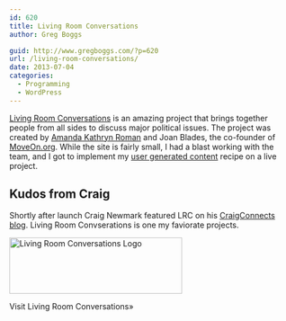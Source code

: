 ```yaml
---
id: 620
title: Living Room Conversations
author: Greg Boggs

guid: http://www.gregboggs.com/?p=620
url: /living-room-conversations/
date: 2013-07-04
categories:
  - Programming
  - WordPress
---
```

[Living Room Conversations][1] is an amazing project that brings together people from all sides to discuss major political issues. The project was created by [Amanda Kathryn Roman][2] and Joan Blades, the co-founder of [MoveOn.org][3]. While the site is fairly small, I had a blast working with the team, and I got to implement my [user generated content][4] recipe on a live project.

## Kudos from Craig

Shortly after launch Craig Newmark featured LRC on his [CraigConnects blog][5]. Living Room Convserations is one my faviorate projects.

<img src="http://www.gregboggs.com/wp-content/uploads/2013/07/lrc-logo-white1.png" alt="Living Room Conversations Logo" width="307" height="100" class="alignnone size-full wp-image-615" /></p> 

Visit Living Room Conversations»</a>

 [1]: http://www.livingroomconversations.org
 [2]: http://amandakathrynroman.com/
 [3]: http://front.moveon.org
 [4]: /wordpress-user-generated-content/ "User Generated Content in WordPress"
 [5]: http://craigconnects.org/2011/12/changing-the-world-in-2012.html